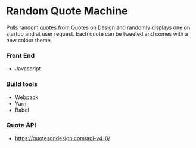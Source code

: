# Random Quote Machine

Pulls random quotes from Quotes on Design and randomly displays one on startup and at user request. Each quote can be tweeted and comes with a new colour theme.

### Front End

* Javascript

### Build tools

* Webpack
* Yarn
* Babel

### Quote API

* https://quotesondesign.com/api-v4-0/